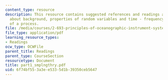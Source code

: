 ```yaml
---
content_type: resource
description: This resource contains suggested references and readings and discusses
  about background, properties of random variables and time - frequency domain description
  of a process.
file: /media/courses/2-693-principles-of-oceanographic-instrument-systems-sensors-and-measurements-13-998-spring-2004/6f74bf553a3ee5335d1b39350ceb5647_part1_smplngthry.pdf
file_type: application/pdf
learning_resource_types:
- Readings
ocw_type: OCWFile
parent_title: Readings
parent_type: CourseSection
resourcetype: Document
title: part1_smplngthry.pdf
uid: 6f74bf55-3a3e-e533-5d1b-39350ceb5647
---
```

